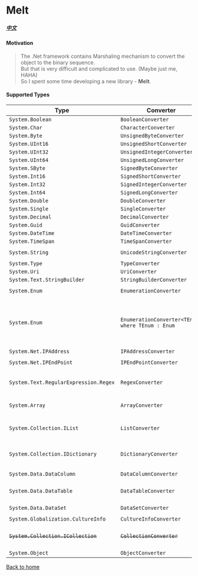 # Melt
##### [中文](./readme.zh-tw.md)

#### Motivation
> The .Net framework contains Marshaling mechanism to convert the object to the binary sequence.  
> But that is very difficult and complicated to use. (Maybe just me, HAHA)  
> So I spent some time developing a new library - **Melt**.

#### Supported Types

| Type | Converter | Dependency
| --- | --- | --- |
| ```System.Boolean``` | ```BooleanConverter``` |
| ```System.Char``` | ```CharacterConverter``` |
| ```System.Byte``` | ```UnsignedByteConverter``` |
| ```System.UInt16``` | ```UnsignedShortConverter``` |
| ```System.UInt32``` | ```UnsignedIntegerConverter``` |
| ```System.UInt64``` | ```UnsignedLongConverter``` |
| ```System.SByte``` | ```SignedByteConverter``` |
| ```System.Int16``` | ```SignedShortConverter``` |
| ```System.Int32``` | ```SignedIntegerConverter``` |
| ```System.Int64``` | ```SignedLongConverter``` |
| ```System.Double``` | ```DoubleConverter``` |
| ```System.Single``` | ```SingleConverter``` |
| ```System.Decimal``` | ```DecimalConverter``` |
| ```System.Guid``` | ```GuidConverter``` |
| ```System.DateTime``` | ```DateTimeConverter``` | ```SignedLongConverter``` 
| ```System.TimeSpan``` | ```TimeSpanConverter``` | ```SignedLongConverter``` 
| ```System.String``` | ```UnicodeStringConverter``` | ```SignedLongConverter``` ```SignedIntegerConverter```
| ```System.Type``` | ```TypeConverter``` | ```UnicodeStringConverter```
| ```System.Uri``` | ```UriConverter``` | ```UnicodeStringConverter```
| ```System.Text.StringBuilder``` | ```StringBuilderConverter``` | ```UnicodeStringConverter```
| ```System.Enum``` | ```EnumerationConverter``` | ```TypeConverter``` ```ObjectConverter``` 
| ```System.Enum``` | ```EnumerationConverter<TEnum> where TEnum : Enum``` | ```UnsignedByteConverter``` ```UnsignedShortConverter``` ```UnsignedIntegerConverter``` ```UnsignedLongConverter``` ```SignedByteConverter``` ```SignedShortConverter``` ```SignedIntegerConverter``` ```SignedLongConverter``` 
| ```System.Net.IPAddress``` | ```IPAddressConverter``` | ```SignedIntegerConverter```
| ```System.Net.IPEndPoint``` | ```IPEndPointConverter```| ```IPAddressConverter``` ```SignedIntegerConverter```
| ```System.Text.RegularExpression.Regex``` | ```RegexConverter``` | ```SignedIntegerConverter``` ```SignedShortConverter``` ```TimeSpanConverter``` ```UnicodeStringConverter```
| ```System.Array``` | ```ArrayConverter``` | ```SignedIntegerConverter``` ```TypeConverter``` ```ObjectConverter```
| ```System.Collection.IList``` | ```ListConverter``` | ```SignedIntegerConverter``` ```SignedByteConverter``` ```TypeConverter``` ```ObjectConverter```
| ```System.Collection.IDictionary``` | ```DictionaryConverter``` | ```SignedIntegerConverter``` ```SignedByteConverter``` ```TypeConverter``` ```ObjectConverter```
| ```System.Data.DataColumn``` | ```DataColumnConverter``` | ```TypeConverter``` ```UnicodeStringConverter```
| ```System.Data.DataTable``` | ```DataTableConverter``` | ```DataColumnConverter``` ```ArrayConverter``` ```ObjectConverter```
| ```System.Data.DataSet``` | ```DataSetConverter``` | ```DataTableConverter``` ```ArrayConverter```
| ```System.Globalization.CultureInfo``` | ```CultureInfoConverter``` | ```SignedIntegerConverter``` 
| <del>```System.Collection.ICollection```</del> | <del>```CollectionConverter```</del> | <del>```UnsignedByteConverter```</del> <del>```ObjectConverter```</del> <del>```SignedIntegerConverter```</del> <del>```TypeConverter```</del> 
| ```System.Object``` | ```ObjectConverter``` | ```*```

[Back to home](../../../)